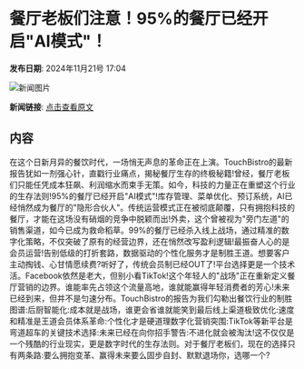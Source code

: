 # 餐厅老板们注意！95%的餐厅已经开启"AI模式"！

**发布日期**: 2024年11月21号 17:04

![新闻图片](https://pic.chinaz.com/picmap/202001142140165952_0.jpg)

**新闻链接**: [点击查看原文](https://www.aibase.com/zh/news/13397)

## 内容

在这个日新月异的餐饮时代，一场悄无声息的革命正在上演。TouchBistro的最新报告犹如一剂强心针，直戳行业痛点，揭秘餐厅生存的终极秘籍!曾经，餐厅老板们只能任凭成本狂飙、利润缩水而束手无策。如今，科技的力量正在重塑这个行业的生存法则!95%的餐厅已经开启"AI模式"!库存管理、菜单优化、预订系统，AI已经悄然成为餐厅的"隐形合伙人"。传统运营模式正在被彻底颠覆，只有拥抱科技的餐厅，才能在这场没有硝烟的竞争中脱颖而出!外卖，这个曾被视为"旁门左道"的销售渠道，如今已成为救命稻草。99%的餐厅已经杀入线上战场，通过精准的数字化策略，不仅突破了原有的经营边界，还在悄然改写盈利逻辑!最振奋人心的是会员运营!告别低级的打折套路，数据驱动的个性化服务才是制胜王道。想要客户主动掏钱、心甘情愿续费?听好了，传统会员制已经OUT了!平台选择更是一个技术活。Facebook依然是老大，但别小看TikTok!这个年轻人的"战场"正在重新定义餐厅营销的边界。谁能率先占领这个流量高地，谁就能赢得年轻消费者的芳心!未来已经到来，但并不是匀速分布。TouchBistro的报告为我们勾勒出餐饮行业的制胜图谱:后厨智能化:成本就是战场，谁更会省谁就能笑到最后线上渠道极致优化:速度和精准是王道会员体系革命:个性化才是硬道理数字化营销突围:TikTok等新平台是弯道超车的关键技术选择:未来已经在向你招手警告:不进化就会被淘汰!这不仅仅是一个残酷的行业现实，更是数字时代的生存法则。对于餐厅老板们，现在的选择只有两条路:要么拥抱变革、赢得未来要么固步自封、默默退场你，选哪一个?
